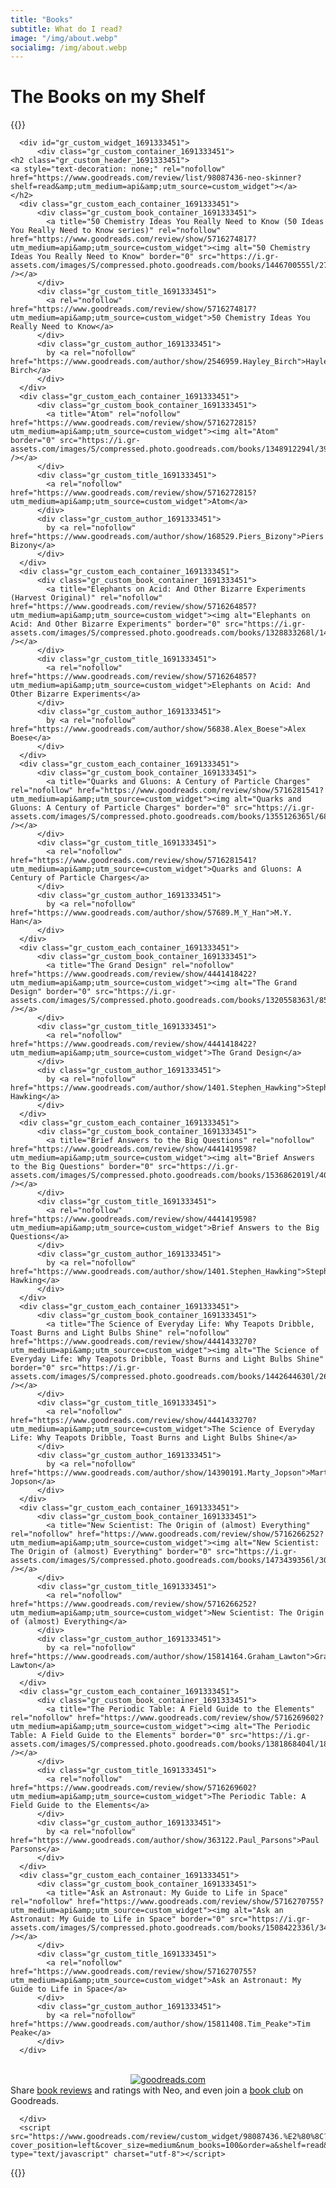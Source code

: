 ```yaml
---
title: "Books"
subtitle: What do I read?
image: "/img/about.webp"
socialimg: /img/about.webp
---
```


# The Books on my Shelf

{{<rawhtml>}}

<!-- Show static HTML/CSS as a placeholder in case js is not enabled - javascript include will override this if things work -->
<style type="text/css" media="screen">
.gr_custom_container_1691333451 {
/_ customize your Goodreads widget container here_/
border: 0px solid gray;
border-radius:10px;
padding: 10px 5px 10px 5px;
background-color: transparent;
color: #FFFFFF;

}
.gr_custom_header_1691333451 {
/_ customize your Goodreads header here_/
border-bottom: 1px solid gray;
width: 100%;
margin-bottom: 5px;
text-align: center;
font-size: 120%
}
.gr_custom_each_container_1691333451 {
/_ customize each individual book container here _/
width: 100%;
clear: both;
margin-bottom: 10px;
overflow: auto;
padding-bottom: 4px;
border-bottom: 1px solid #aaa;
}
.gr_custom_book_container_1691333451 {
/_ customize your book covers here _/
overflow: hidden;
height: 160px;
float: left;
margin-right: 4px;
width: 98px;
}
.gr_custom_author_1691333451 {
/_ customize your author names here _/
font-size: 10px;
}
.gr_custom_tags_1691333451 {
/_ customize your tags here _/
font-size: 10px;
color: gray;
}
.gr_custom_rating_1691333451 {
/_ customize your rating stars here _/
float: right;
}
</style>

      <div id="gr_custom_widget_1691333451">
          <div class="gr_custom_container_1691333451">
    <h2 class="gr_custom_header_1691333451">
    <a style="text-decoration: none;" rel="nofollow" href="https://www.goodreads.com/review/list/98087436-neo-skinner?shelf=read&amp;utm_medium=api&amp;utm_source=custom_widget">‌</a>
    </h2>
      <div class="gr_custom_each_container_1691333451">
          <div class="gr_custom_book_container_1691333451">
            <a title="50 Chemistry Ideas You Really Need to Know (50 Ideas You Really Need to Know series)" rel="nofollow" href="https://www.goodreads.com/review/show/5716274817?utm_medium=api&amp;utm_source=custom_widget"><img alt="50 Chemistry Ideas You Really Need to Know" border="0" src="https://i.gr-assets.com/images/S/compressed.photo.goodreads.com/books/1446700555l/27431669._SX98_.jpg" /></a>
          </div>
          <div class="gr_custom_title_1691333451">
            <a rel="nofollow" href="https://www.goodreads.com/review/show/5716274817?utm_medium=api&amp;utm_source=custom_widget">50 Chemistry Ideas You Really Need to Know</a>
          </div>
          <div class="gr_custom_author_1691333451">
            by <a rel="nofollow" href="https://www.goodreads.com/author/show/2546959.Hayley_Birch">Hayley Birch</a>
          </div>
      </div>
      <div class="gr_custom_each_container_1691333451">
          <div class="gr_custom_book_container_1691333451">
            <a title="Atom" rel="nofollow" href="https://www.goodreads.com/review/show/5716272815?utm_medium=api&amp;utm_source=custom_widget"><img alt="Atom" border="0" src="https://i.gr-assets.com/images/S/compressed.photo.goodreads.com/books/1348912294l/3961946._SX98_.jpg" /></a>
          </div>
          <div class="gr_custom_title_1691333451">
            <a rel="nofollow" href="https://www.goodreads.com/review/show/5716272815?utm_medium=api&amp;utm_source=custom_widget">Atom</a>
          </div>
          <div class="gr_custom_author_1691333451">
            by <a rel="nofollow" href="https://www.goodreads.com/author/show/168529.Piers_Bizony">Piers Bizony</a>
          </div>
      </div>
      <div class="gr_custom_each_container_1691333451">
          <div class="gr_custom_book_container_1691333451">
            <a title="Elephants on Acid: And Other Bizarre Experiments (Harvest Original)" rel="nofollow" href="https://www.goodreads.com/review/show/5716264857?utm_medium=api&amp;utm_source=custom_widget"><img alt="Elephants on Acid: And Other Bizarre Experiments" border="0" src="https://i.gr-assets.com/images/S/compressed.photo.goodreads.com/books/1328833268l/1449994._SX98_.jpg" /></a>
          </div>
          <div class="gr_custom_title_1691333451">
            <a rel="nofollow" href="https://www.goodreads.com/review/show/5716264857?utm_medium=api&amp;utm_source=custom_widget">Elephants on Acid: And Other Bizarre Experiments</a>
          </div>
          <div class="gr_custom_author_1691333451">
            by <a rel="nofollow" href="https://www.goodreads.com/author/show/56838.Alex_Boese">Alex Boese</a>
          </div>
      </div>
      <div class="gr_custom_each_container_1691333451">
          <div class="gr_custom_book_container_1691333451">
            <a title="Quarks and Gluons: A Century of Particle Charges" rel="nofollow" href="https://www.goodreads.com/review/show/5716281541?utm_medium=api&amp;utm_source=custom_widget"><img alt="Quarks and Gluons: A Century of Particle Charges" border="0" src="https://i.gr-assets.com/images/S/compressed.photo.goodreads.com/books/1355126365l/684621._SX98_.jpg" /></a>
          </div>
          <div class="gr_custom_title_1691333451">
            <a rel="nofollow" href="https://www.goodreads.com/review/show/5716281541?utm_medium=api&amp;utm_source=custom_widget">Quarks and Gluons: A Century of Particle Charges</a>
          </div>
          <div class="gr_custom_author_1691333451">
            by <a rel="nofollow" href="https://www.goodreads.com/author/show/57689.M_Y_Han">M.Y. Han</a>
          </div>
      </div>
      <div class="gr_custom_each_container_1691333451">
          <div class="gr_custom_book_container_1691333451">
            <a title="The Grand Design" rel="nofollow" href="https://www.goodreads.com/review/show/4441418422?utm_medium=api&amp;utm_source=custom_widget"><img alt="The Grand Design" border="0" src="https://i.gr-assets.com/images/S/compressed.photo.goodreads.com/books/1320558363l/8520362._SX98_.jpg" /></a>
          </div>
          <div class="gr_custom_title_1691333451">
            <a rel="nofollow" href="https://www.goodreads.com/review/show/4441418422?utm_medium=api&amp;utm_source=custom_widget">The Grand Design</a>
          </div>
          <div class="gr_custom_author_1691333451">
            by <a rel="nofollow" href="https://www.goodreads.com/author/show/1401.Stephen_Hawking">Stephen Hawking</a>
          </div>
      </div>
      <div class="gr_custom_each_container_1691333451">
          <div class="gr_custom_book_container_1691333451">
            <a title="Brief Answers to the Big Questions" rel="nofollow" href="https://www.goodreads.com/review/show/4441419598?utm_medium=api&amp;utm_source=custom_widget"><img alt="Brief Answers to the Big Questions" border="0" src="https://i.gr-assets.com/images/S/compressed.photo.goodreads.com/books/1536862019l/40277241._SX98_.jpg" /></a>
          </div>
          <div class="gr_custom_title_1691333451">
            <a rel="nofollow" href="https://www.goodreads.com/review/show/4441419598?utm_medium=api&amp;utm_source=custom_widget">Brief Answers to the Big Questions</a>
          </div>
          <div class="gr_custom_author_1691333451">
            by <a rel="nofollow" href="https://www.goodreads.com/author/show/1401.Stephen_Hawking">Stephen Hawking</a>
          </div>
      </div>
      <div class="gr_custom_each_container_1691333451">
          <div class="gr_custom_book_container_1691333451">
            <a title="The Science of Everyday Life: Why Teapots Dribble, Toast Burns and Light Bulbs Shine" rel="nofollow" href="https://www.goodreads.com/review/show/4441433270?utm_medium=api&amp;utm_source=custom_widget"><img alt="The Science of Everyday Life: Why Teapots Dribble, Toast Burns and Light Bulbs Shine" border="0" src="https://i.gr-assets.com/images/S/compressed.photo.goodreads.com/books/1442644630l/26702296._SX98_.jpg" /></a>
          </div>
          <div class="gr_custom_title_1691333451">
            <a rel="nofollow" href="https://www.goodreads.com/review/show/4441433270?utm_medium=api&amp;utm_source=custom_widget">The Science of Everyday Life: Why Teapots Dribble, Toast Burns and Light Bulbs Shine</a>
          </div>
          <div class="gr_custom_author_1691333451">
            by <a rel="nofollow" href="https://www.goodreads.com/author/show/14390191.Marty_Jopson">Marty Jopson</a>
          </div>
      </div>
      <div class="gr_custom_each_container_1691333451">
          <div class="gr_custom_book_container_1691333451">
            <a title="New Scientist: The Origin of (almost) Everything" rel="nofollow" href="https://www.goodreads.com/review/show/5716266252?utm_medium=api&amp;utm_source=custom_widget"><img alt="New Scientist: The Origin of (almost) Everything" border="0" src="https://i.gr-assets.com/images/S/compressed.photo.goodreads.com/books/1473439356l/30762400._SX98_.jpg" /></a>
          </div>
          <div class="gr_custom_title_1691333451">
            <a rel="nofollow" href="https://www.goodreads.com/review/show/5716266252?utm_medium=api&amp;utm_source=custom_widget">New Scientist: The Origin of (almost) Everything</a>
          </div>
          <div class="gr_custom_author_1691333451">
            by <a rel="nofollow" href="https://www.goodreads.com/author/show/15814164.Graham_Lawton">Graham Lawton</a>
          </div>
      </div>
      <div class="gr_custom_each_container_1691333451">
          <div class="gr_custom_book_container_1691333451">
            <a title="The Periodic Table: A Field Guide to the Elements" rel="nofollow" href="https://www.goodreads.com/review/show/5716269602?utm_medium=api&amp;utm_source=custom_widget"><img alt="The Periodic Table: A Field Guide to the Elements" border="0" src="https://i.gr-assets.com/images/S/compressed.photo.goodreads.com/books/1381868404l/18491491._SX98_.jpg" /></a>
          </div>
          <div class="gr_custom_title_1691333451">
            <a rel="nofollow" href="https://www.goodreads.com/review/show/5716269602?utm_medium=api&amp;utm_source=custom_widget">The Periodic Table: A Field Guide to the Elements</a>
          </div>
          <div class="gr_custom_author_1691333451">
            by <a rel="nofollow" href="https://www.goodreads.com/author/show/363122.Paul_Parsons">Paul Parsons</a>
          </div>
      </div>
      <div class="gr_custom_each_container_1691333451">
          <div class="gr_custom_book_container_1691333451">
            <a title="Ask an Astronaut: My Guide to Life in Space" rel="nofollow" href="https://www.goodreads.com/review/show/5716270755?utm_medium=api&amp;utm_source=custom_widget"><img alt="Ask an Astronaut: My Guide to Life in Space" border="0" src="https://i.gr-assets.com/images/S/compressed.photo.goodreads.com/books/1508422336l/34516046._SX98_.jpg" /></a>
          </div>
          <div class="gr_custom_title_1691333451">
            <a rel="nofollow" href="https://www.goodreads.com/review/show/5716270755?utm_medium=api&amp;utm_source=custom_widget">Ask an Astronaut: My Guide to Life in Space</a>
          </div>
          <div class="gr_custom_author_1691333451">
            by <a rel="nofollow" href="https://www.goodreads.com/author/show/15811408.Tim_Peake">Tim Peake</a>
          </div>
      </div>

  <br style="clear: both"/>
  <center>
    <a rel="nofollow" href="https://www.goodreads.com/"><img alt="goodreads.com" style="border:0" src="https://s.gr-assets.com/images/widget/widget_logo.gif" /></a>
  </center>
  <noscript>
    Share <a rel="nofollow" href="https://www.goodreads.com/">book reviews</a> and ratings with Neo, and even join a <a rel="nofollow" href="https://www.goodreads.com/group">book club</a> on Goodreads.
  </noscript>
  </div>

      </div>
      <script src="https://www.goodreads.com/review/custom_widget/98087436.%E2%80%8C?cover_position=left&cover_size=medium&num_books=100&order=a&shelf=read&show_author=1&show_cover=1&show_rating=0&show_review=0&show_tags=0&show_title=1&sort=author&widget_bg_color=FFFFFF&widget_bg_transparent=true&widget_border_width=none&widget_id=1691333451&widget_text_color=FFFFFF&widget_title_size=medium&widget_width=full" type="text/javascript" charset="utf-8"></script>

{{</rawhtml>}}
